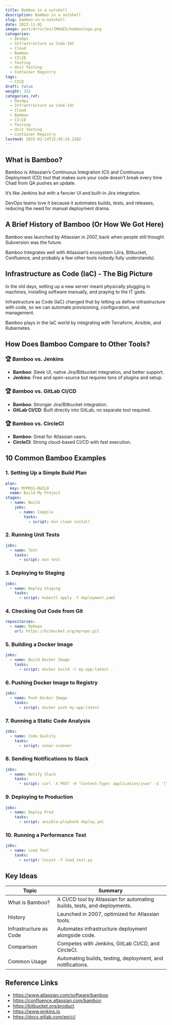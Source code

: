 ```yaml
---
title: Bamboo in a nutshell
description: Bamboo in a nutshell
slug: bamboo-in-a-nutshell
date: 2023-11-01
image: post/Articles/IMAGES/bamboologo.png
categories:
  - DevOps
  - Infrastructure as Code-IAC
  - Cloud
  - Bamboo
  - CI\CD
  - Testing
  - Unit Testing
  - Container Registry
tags:
  - CICD
draft: false
weight: 332
categories_ref:
  - DevOps
  - Infrastructure as Code-IAC
  - Cloud
  - Bamboo
  - CI\CD
  - Testing
  - Unit Testing
  - Container Registry
lastmod: 2025-03-14T15:45:24.236Z
---
```

<!-- 
# Bamboo in a Nutshell
-->

## What is Bamboo?

Bamboo is Atlassian’s Continuous Integration (CI) and Continuous Deployment (CD) tool that makes sure your code doesn’t break every time Chad from QA pushes an update.

It’s like Jenkins but with a fancier UI and built-in Jira integration.

DevOps teams love it because it automates builds, tests, and releases, reducing the need for manual deployment drama.

## A Brief History of Bamboo (Or How We Got Here)

Bamboo was launched by Atlassian in 2007, back when people still thought Subversion was the future.

Bamboo Integrates well with Atlassian’s ecosystem (Jira, Bitbucket, Confluence, and probably a few other tools nobody fully understands).

## Infrastructure as Code (IaC) - The Big Picture

In the old days, setting up a new server meant physically plugging in machines, installing software manually, and praying to the IT gods.

Infrastructure as Code (IaC) changed that by letting us define infrastructure with code, so we can automate provisioning, configuration, and management.

Bamboo plays  in the IaC world by integrating with Terraform, Ansible, and Kubernetes.

## How Does Bamboo Compare to Other Tools?

### 🏆 Bamboo vs. Jenkins

* **Bamboo**: Sleek UI, native Jira/Bitbucket integration, and better support.
* **Jenkins**: Free and open-source but requires tons of plugins and setup.

### 🏆 Bamboo vs. GitLab CI/CD

* **Bamboo**: Stronger Jira/Bitbucket integration.
* **GitLab CI/CD**: Built directly into GitLab, no separate tool required.

### 🏆 Bamboo vs. CircleCI

* **Bamboo**: Great for Atlassian users.
* **CircleCI**: Strong cloud-based CI/CD with fast execution.

## 10 Common Bamboo Examples

### 1. Setting Up a Simple Build Plan

```yaml
plan:
  key: MYPROJ-BUILD
  name: Build My Project
stages:
  - name: Build
    jobs:
      - name: Compile
        tasks:
          - script: mvn clean install
```

### 2. Running Unit Tests

```yaml
jobs:
  - name: Test
    tasks:
      - script: mvn test
```

### 3. Deploying to Staging

```yaml
jobs:
  - name: Deploy Staging
    tasks:
      - script: kubectl apply -f deployment.yaml
```

### 4. Checking Out Code from Git

```yaml
repositories:
  - name: MyRepo
    url: https://bitbucket.org/myrepo.git
```

### 5. Building a Docker Image

```yaml
jobs:
  - name: Build Docker Image
    tasks:
      - script: docker build -t my-app:latest .
```

### 6. Pushing Docker Image to Registry

```yaml
jobs:
  - name: Push Docker Image
    tasks:
      - script: docker push my-app:latest
```

### 7. Running a Static Code Analysis

```yaml
jobs:
  - name: Code Quality
    tasks:
      - script: sonar-scanner
```

### 8. Sending Notifications to Slack

```yaml
jobs:
  - name: Notify Slack
    tasks:
      - script: curl -X POST -H "Content-Type: application/json" -d '{"text":"Build completed!"}' https://hooks.slack.com/services/XXX
```

### 9. Deploying to Production

```yaml
jobs:
  - name: Deploy Prod
    tasks:
      - script: ansible-playbook deploy.yml
```

### 10. Running a Performance Test

```yaml
jobs:
  - name: Load Test
    tasks:
      - script: locust -f load_test.py
```

## Key Ideas

| Topic                  | Summary                                                                  |
| ---------------------- | ------------------------------------------------------------------------ |
| What is Bamboo?        | A CI/CD tool by Atlassian for automating builds, tests, and deployments. |
| History                | Launched in 2007, optimized for Atlassian tools.                         |
| Infrastructure as Code | Automates infrastructure deployment alongside code.                      |
| Comparison             | Competes with Jenkins, GitLab CI/CD, and CircleCI.                       |
| Common Usage           | Automating builds, testing, deployment, and notifications.               |

## Reference Links

* https://www.atlassian.com/software/bamboo
* https://confluence.atlassian.com/bamboo
* https://bitbucket.org/product
* https://www.jenkins.io
* https://docs.gitlab.com/ee/ci/
